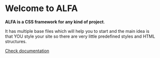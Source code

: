 # Welcome to ALFA
**ALFA is a CSS framework for any kind of project**.

It has multiple base files which will help you to start and the main idea is that YOU style your site so there are very little predefined styles and HTML structures.

[Check documentation](https://github.com/FAAREIA/ALFA/wiki)
